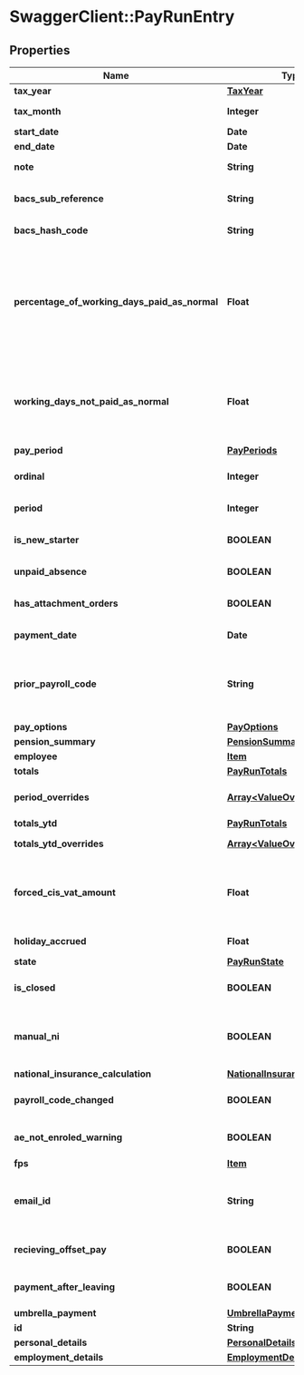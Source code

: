 # SwaggerClient::PayRunEntry

## Properties
Name | Type | Description | Notes
------------ | ------------- | ------------- | -------------
**tax_year** | [**TaxYear**](TaxYear.md) |  | [optional] 
**tax_month** | **Integer** | [readonly] The Tax Month that the Payment Date falls in | [optional] 
**start_date** | **Date** | [readonly] | [optional] 
**end_date** | **Date** | [readonly] | [optional] 
**note** | **String** | Any note that you&#x27;d like to appear on the payslip | [optional] 
**bacs_sub_reference** | **String** | [readonly] A randomly generated string for use with the RTI Hash Cross Reference | [optional] 
**bacs_hash_code** | **String** | [readonly] A Hash Code used for RTI BACS Hash Cross Reference | [optional] 
**percentage_of_working_days_paid_as_normal** | **Float** | [readonly] If the employee is paid a set amount per period (ie, not an hourly or daily rate) and there is any Leave that is either Not Paid or Statutory Pay then this value  will give the percentage of working days (based on the Working Pattern) that should be paid as normal.  If there is no Leave in the period or PayOptions.AutoAdjustForLeave is false, then this will be 1. | [optional] 
**working_days_not_paid_as_normal** | **Float** | [readonly] If PercentageOfWorkingDaysPaidAsNormal has a value other than 1  then this property will tell you how many working days have been deducted from the basic pay  due to either being Not Paid or Statutory Pay | [optional] 
**pay_period** | [**PayPeriods**](PayPeriods.md) |  | [optional] 
**ordinal** | **Integer** | [readonly] Indicates whether this uses the first, second, third (etc) PaySchedule for this PayPeriod. | [optional] 
**period** | **Integer** | [readonly] The Tax Week or Tax Month number this PayRunEntry relates to | [optional] 
**is_new_starter** | **BOOLEAN** | Determines whether or not this Employee will be declared as a new starter on the resulting FPS | [optional] 
**unpaid_absence** | **BOOLEAN** | [readonly] Indicates that there was unpaid absence in the pay period | [optional] 
**has_attachment_orders** | **BOOLEAN** | [readonly] Indicates that there are AttachmentOrders for this Employee in this entry | [optional] 
**payment_date** | **Date** | The date this payment was or will be made | [optional] 
**prior_payroll_code** | **String** | [readonly] If the FPS needs to declare a change of PayId then this will contain the previous code\\n  It&#x27;s worked out automatically but can also be set from the Employees EmploymentDetails property. | [optional] 
**pay_options** | [**PayOptions**](PayOptions.md) |  | [optional] 
**pension_summary** | [**PensionSummary**](PensionSummary.md) |  | [optional] 
**employee** | [**Item**](Item.md) |  | [optional] 
**totals** | [**PayRunTotals**](PayRunTotals.md) |  | [optional] 
**period_overrides** | [**Array&lt;ValueOverride&gt;**](ValueOverride.md) | Any calculated values for this period that should be overridden with a different value | [optional] 
**totals_ytd** | [**PayRunTotals**](PayRunTotals.md) |  | [optional] 
**totals_ytd_overrides** | [**Array&lt;ValueOverride&gt;**](ValueOverride.md) | Any values of TotalsYtd that should be overridden with a different value | [optional] 
**forced_cis_vat_amount** | **Float** | If this employee is a CIS Subcontractor registered for VAT, we&#x27;ll automatically work out VAT at the set rate.\\n  If you want to override this calculations then set this property to anything other than null. | [optional] 
**holiday_accrued** | **Float** | The amount of holiday days accrued in the period. | [optional] 
**state** | [**PayRunState**](PayRunState.md) |  | [optional] 
**is_closed** | **BOOLEAN** | [readonly] Set to True if the PayRun is Finalised and changes can no longer be made to the PayRunEntries | [optional] 
**manual_ni** | **BOOLEAN** | If set to true then you must provide your own value for NationalInsuranceCalculation.  You&#x27;d normally leave this set to false and let us automatically calculate NI amounts. | [optional] 
**national_insurance_calculation** | [**NationalInsuranceCalculation**](NationalInsuranceCalculation.md) |  | [optional] 
**payroll_code_changed** | **BOOLEAN** | [readonly] Indicates whether or not the Payroll Code for this Employee has changed since the last FPS | [optional] 
**ae_not_enroled_warning** | **BOOLEAN** | [readonly] If true then this Employee needs to be on an Auto Enrolment pension but isn&#x27;t yet. | [optional] 
**fps** | [**Item**](Item.md) |  | [optional] 
**email_id** | **String** | If the Payslip for this PayRunEntry has been emailed to the employee then the Id for an EmployerEmail will be provided here.  if the value is all zeroes then the email is in the process of being created. | [optional] 
**recieving_offset_pay** | **BOOLEAN** | If the pay is being topped up due to an applied Leave having the offset value set to true then  this will be set to true | [optional] 
**payment_after_leaving** | **BOOLEAN** | [readonly] If this payment is for an employee that has left then this is set to true. | [optional] 
**umbrella_payment** | [**UmbrellaPayment**](UmbrellaPayment.md) |  | [optional] 
**id** | **String** | [readonly] The unique id of the object | [optional] 
**personal_details** | [**PersonalDetails**](PersonalDetails.md) |  | [optional] 
**employment_details** | [**EmploymentDetails**](EmploymentDetails.md) |  | [optional] 

